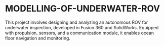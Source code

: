 # MODELLING-OF-UNDERWATER-ROV
This project involves designing and analyzing an autonomous ROV for underwater inspection, developed in Fusion 360 and SolidWorks. Equipped with propulsion, sensors, and a communication module, it enables ocean floor navigation and monitoring.

